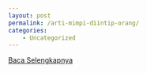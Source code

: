 ```yaml
---
layout: post
permalink: /arti-mimpi-diintip-orang/
categories:
    - Uncategorized
---
```


[Baca Selengkapnya](/04)